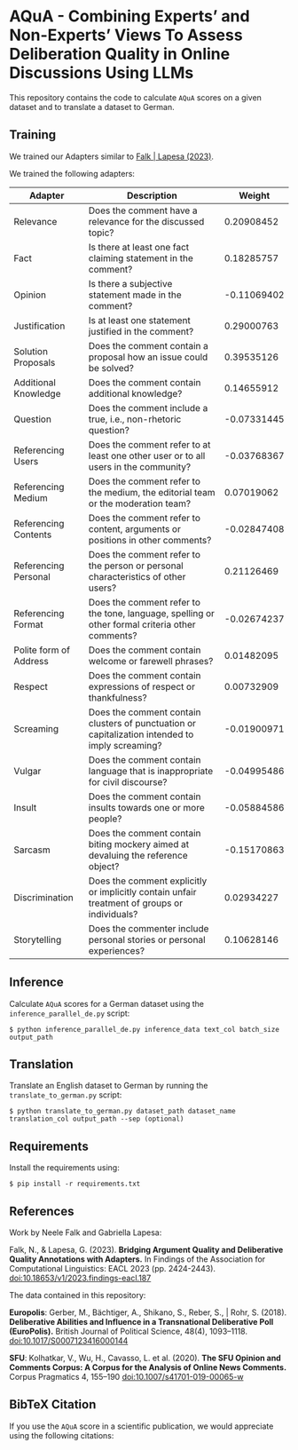 # AQuA - Combining Experts’ and Non-Experts’ Views To Assess Deliberation Quality in Online Discussions Using LLMs
This repository contains the code to calculate `AQuA` scores on a given dataset and to translate a dataset to German.

## Training
We trained our Adapters similar to [Falk | Lapesa (2023)](https://github.com/Blubberli/ArgQualityAdapters).

We trained the following adapters:

|**Adapter**|**Description**|**Weight**|
|-----------|---------------|----------|
|Relevance|Does the comment have a relevance for the discussed topic?|0.20908452|
|Fact|Is there at least one fact claiming statement in the comment?|0.18285757|
|Opinion|Is there a subjective statement made in the comment?|-0.11069402|
|Justification|Is at least one statement justified in the comment?|0.29000763|
|Solution Proposals|Does the comment contain a proposal how an issue could be solved?|0.39535126|
|Additional Knowledge|Does the comment contain additional knowledge?|0.14655912|
|Question|Does the comment include a true, i.e., non-rhetoric question? | -0.07331445|
|Referencing Users| Does the comment refer to at least one other user or to all users in the community?| -0.03768367|
|Referencing Medium|Does the comment refer to the medium, the editorial team or the moderation team? | 0.07019062|
|Referencing Contents |Does the comment refer to content, arguments or positions in other comments? | -0.02847408|
|Referencing Personal|Does the comment refer to the person or personal characteristics of other users?|0.21126469| 
|Referencing Format | Does the comment refer to the tone, language, spelling or other formal criteria other comments? |  -0.02674237|
|Polite form of Address | Does the comment contain welcome or farewell phrases? | 0.01482095|
|Respect|Does the comment contain expressions of respect or thankfulness? | 0.00732909|
|Screaming|Does the comment contain clusters of punctuation or capitalization intended to imply screaming?| -0.01900971|
|Vulgar| Does the comment contain language that is inappropriate for civil discourse?|-0.04995486|
|Insult| Does the comment contain insults towards one or more people? | -0.05884586|
|Sarcasm|Does the comment contain biting mockery aimed at devaluing the reference object?|-0.15170863|
|Discrimination|Does the comment explicitly or implicitly contain unfair treatment of groups or individuals?| 0.02934227|
|Storytelling|Does the commenter include personal stories or personal experiences?|0.10628146|

## Inference
Calculate `AQuA` scores for a German dataset using the `inference_parallel_de.py` script:
```
$ python inference_parallel_de.py inference_data text_col batch_size output_path
```

## Translation
Translate an English dataset to German by running the `translate_to_german.py` script:
```
$ python translate_to_german.py dataset_path dataset_name translation_col output_path --sep (optional)
```

## Requirements
Install the requirements using:
```
$ pip install -r requirements.txt
```

## References 
Work by Neele Falk and Gabriella Lapesa:

Falk, N., & Lapesa, G. (2023). **Bridging Argument Quality and Deliberative Quality Annotations with Adapters.** In Findings of the Association for Computational Linguistics: EACL 2023 (pp. 2424-2443). [doi:10.18653/v1/2023.findings-eacl.187](https://aclanthology.org/2023.findings-eacl.187)

The data contained in this repository: 

**Europolis**: Gerber, M., Bächtiger, A., Shikano, S., Reber, S., | Rohr, S. (2018). **Deliberative Abilities and Influence in a Transnational Deliberative Poll (EuroPolis).** British Journal of Political Science, 48(4), 1093–1118. [doi:10.1017/S0007123416000144](https://doi.org/10.1017/S0007123416000144)

**SFU**: Kolhatkar, V., Wu, H., Cavasso, L. et al. (2020). **The SFU Opinion and Comments Corpus: A Corpus for the Analysis of Online News Comments.** Corpus Pragmatics 4, 155–190 [doi:10.1007/s41701-019-00065-w](https://doi.org/10.1007/s41701-019-00065-w)

## BibTeX Citation
If you use the `AQuA` score in a scientific publication, we would appreciate using the following citations:

```

```
